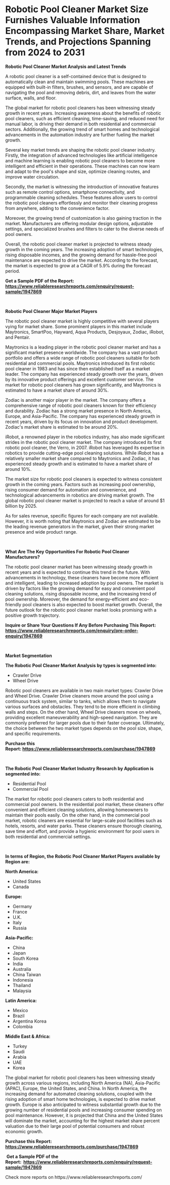<p><h1>Robotic Pool Cleaner Market Size Furnishes Valuable Information Encompassing Market Share, Market Trends, and Projections Spanning from 2024 to 2031</h1></p><p><strong>Robotic Pool Cleaner Market Analysis and Latest Trends</strong></p>
<p><p>A robotic pool cleaner is a self-contained device that is designed to automatically clean and maintain swimming pools. These machines are equipped with built-in filters, brushes, and sensors, and are capable of navigating the pool and removing debris, dirt, and leaves from the water surface, walls, and floor.</p><p>The global market for robotic pool cleaners has been witnessing steady growth in recent years. Increasing awareness about the benefits of robotic pool cleaners, such as efficient cleaning, time-saving, and reduced need for manual labor, is driving their demand in both residential and commercial sectors. Additionally, the growing trend of smart homes and technological advancements in the automation industry are further fueling the market growth.</p><p>Several key market trends are shaping the robotic pool cleaner industry. Firstly, the integration of advanced technologies like artificial intelligence and machine learning is enabling robotic pool cleaners to become more intelligent and efficient in their operations. These machines can now learn and adapt to the pool's shape and size, optimize cleaning routes, and improve water circulation.</p><p>Secondly, the market is witnessing the introduction of innovative features such as remote control options, smartphone connectivity, and programmable cleaning schedules. These features allow users to control the robotic pool cleaners effortlessly and monitor their cleaning progress from anywhere, adding to the convenience factor.</p><p>Moreover, the growing trend of customization is also gaining traction in the market. Manufacturers are offering modular design options, adjustable settings, and specialized brushes and filters to cater to the diverse needs of pool owners.</p><p>Overall, the robotic pool cleaner market is projected to witness steady growth in the coming years. The increasing adoption of smart technologies, rising disposable incomes, and the growing demand for hassle-free pool maintenance are expected to drive the market. According to the forecast, the market is expected to grow at a CAGR of 5.9% during the forecast period.</p></p>
<p><strong>Get a Sample PDF of the Report:&nbsp; <a href="https://www.reliableresearchreports.com/enquiry/request-sample/1947869">https://www.reliableresearchreports.com/enquiry/request-sample/1947869</a></strong></p>
<p>&nbsp;</p>
<p><strong>Robotic Pool Cleaner Major Market Players</strong></p>
<p><p>The robotic pool cleaner market is highly competitive with several players vying for market share. Some prominent players in this market include Maytronics, SmartPoo, Hayward, Aqua Products, Desjoyaux, Zodiac, iRobot, and Pentair.</p><p>Maytronics is a leading player in the robotic pool cleaner market and has a significant market presence worldwide. The company has a vast product portfolio and offers a wide range of robotic pool cleaners suitable for both residential and commercial pools. Maytronics introduced its first robotic pool cleaner in 1983 and has since then established itself as a market leader. The company has experienced steady growth over the years, driven by its innovative product offerings and excellent customer service. The market for robotic pool cleaners has grown significantly, and Maytronics is estimated to have a market share of around 30%.</p><p>Zodiac is another major player in the market. The company offers a comprehensive range of robotic pool cleaners known for their efficiency and durability. Zodiac has a strong market presence in North America, Europe, and Asia-Pacific. The company has experienced steady growth in recent years, driven by its focus on innovation and product development. Zodiac's market share is estimated to be around 20%.</p><p>iRobot, a renowned player in the robotics industry, has also made significant strides in the robotic pool cleaner market. The company introduced its first robotic pool cleaner, the Verro, in 2007. iRobot has leveraged its expertise in robotics to provide cutting-edge pool cleaning solutions. While iRobot has a relatively smaller market share compared to Maytronics and Zodiac, it has experienced steady growth and is estimated to have a market share of around 10%.</p><p>The market size for robotic pool cleaners is expected to witness consistent growth in the coming years. Factors such as increasing pool ownership, rising consumer demand for automation and convenience, and technological advancements in robotics are driving market growth. The global robotic pool cleaner market is projected to reach a value of around $1 billion by 2025.</p><p>As for sales revenue, specific figures for each company are not available. However, it is worth noting that Maytronics and Zodiac are estimated to be the leading revenue generators in the market, given their strong market presence and wide product range.</p></p>
<p>&nbsp;</p>
<p><strong>What Are The Key Opportunities For Robotic Pool Cleaner Manufacturers?</strong></p>
<p><p>The robotic pool cleaner market has been witnessing steady growth in recent years and is expected to continue this trend in the future. With advancements in technology, these cleaners have become more efficient and intelligent, leading to increased adoption by pool owners. The market is driven by factors like the growing demand for easy and convenient pool cleaning solutions, rising disposable income, and the increasing trend of pool ownership. Moreover, the demand for energy-efficient and eco-friendly pool cleaners is also expected to boost market growth. Overall, the future outlook for the robotic pool cleaner market looks promising with a positive growth trajectory.</p></p>
<p><strong>Inquire or Share Your Questions If Any Before Purchasing This Report: <a href="https://www.reliableresearchreports.com/enquiry/pre-order-enquiry/1947869">https://www.reliableresearchreports.com/enquiry/pre-order-enquiry/1947869</a></strong></p>
<p>&nbsp;</p>
<p><strong>Market Segmentation</strong></p>
<p><strong>The Robotic Pool Cleaner Market Analysis by types is segmented into:</strong></p>
<p><ul><li>Crawler Drive</li><li>Wheel Drive</li></ul></p>
<p><p>Robotic pool cleaners are available in two main market types: Crawler Drive and Wheel Drive. Crawler Drive cleaners move around the pool using a continuous track system, similar to tanks, which allows them to navigate various surfaces and obstacles. They tend to be more efficient in climbing walls and steps. On the other hand, Wheel Drive cleaners move on wheels, providing excellent maneuverability and high-speed navigation. They are commonly preferred for larger pools due to their faster coverage. Ultimately, the choice between the two market types depends on the pool size, shape, and specific requirements.</p></p>
<p><strong>Purchase this Report:&nbsp;<a href="https://www.reliableresearchreports.com/purchase/1947869">https://www.reliableresearchreports.com/purchase/1947869</a></strong></p>
<p>&nbsp;</p>
<p><strong>The Robotic Pool Cleaner Market Industry Research by Application is segmented into:</strong></p>
<p><ul><li>Residential Pool</li><li>Commercial Pool</li></ul></p>
<p><p>The market for robotic pool cleaners caters to both residential and commercial pool owners. In the residential pool market, these cleaners offer convenient and efficient cleaning solutions, allowing homeowners to maintain their pools easily. On the other hand, in the commercial pool market, robotic cleaners are essential for large-scale pool facilities such as hotels, resorts, and water parks. These cleaners ensure thorough cleaning, save time and effort, and provide a hygienic environment for pool users in both residential and commercial settings.</p></p>
<p>&nbsp;</p>
<p><strong>In terms of Region, the Robotic Pool Cleaner Market Players available by Region are:</strong></p>
<p>
    <p> <strong> North America: </strong>
        <ul>
            <li>United States</li>
            <li>Canada</li>
        </ul>
        </p> 
    <p> <strong> Europe: </strong>
        <ul>
            <li>Germany</li>
            <li>France</li>
            <li>U.K.</li>
            <li>Italy</li>
            <li>Russia</li>
        </ul>
        </p> 
    <p> <strong> Asia-Pacific: </strong>
        <ul>
            <li>China</li>
            <li>Japan</li>
            <li>South Korea</li>
            <li>India</li>
            <li>Australia</li>
            <li>China Taiwan</li>
            <li>Indonesia</li>
            <li>Thailand</li>
            <li>Malaysia</li>
        </ul>
        </p> 
    <p> <strong> Latin America: </strong>
        <ul>
            <li>Mexico</li>
            <li>Brazil</li>
            <li>Argentina Korea</li>
            <li>Colombia</li>
        </ul>
        </p> 
    <p> <strong> Middle East & Africa: </strong>
        <ul>
            <li>Turkey</li>
            <li>Saudi</li>
            <li>Arabia</li>
            <li>UAE</li>
            <li>Korea</li>
        </ul>
    </p>
    </p>
<p><p>The global market for robotic pool cleaners has been witnessing steady growth across various regions, including North America (NA), Asia-Pacific (APAC), Europe, the United States, and China. In North America, the increasing demand for automated cleaning solutions, coupled with the rising adoption of smart home technologies, is expected to drive market growth. Europe is also anticipated to witness substantial growth due to the growing number of residential pools and increasing consumer spending on pool maintenance. However, it is projected that China and the United States will dominate the market, accounting for the highest market share percent valuation due to their large pool of potential consumers and robust economic growth.</p></p>
<p><strong>Purchase this Report: <a href="https://www.reliableresearchreports.com/purchase/1947869">https://www.reliableresearchreports.com/purchase/1947869</a></strong></p>
<p>&nbsp;<strong>Get a Sample PDF of the Report:&nbsp;&nbsp;<a href="https://www.reliableresearchreports.com/enquiry/request-sample/1947869">https://www.reliableresearchreports.com/enquiry/request-sample/1947869</a></strong></p>
<p><strong></strong></p>
<p>Check more reports on https://www.reliableresearchreports.com/</p>